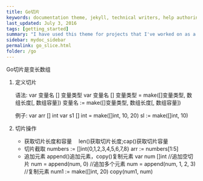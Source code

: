 ```yaml
---
title: Go切片
keywords: documentation theme, jekyll, technical writers, help authoring tools, hat replacements
last_updated: July 3, 2016
tags: [getting_started]
summary: "I have used this theme for projects that I've worked on as a professional technical writer."
sidebar: mydoc_sidebar
permalink: go_slice.html
folder: /go
---
```


Go切片是变长数组

1. 定义切片
  
    语法: 
        var 变量名 [] 变量类型
        var 变量名 [] 变量类型 = make([]变量类型, 数组长度[, 数组容量])
            变量名 := make([]变量类型, 数组长度[, 数组容量])

    例子:
        var arr [] int
        var s1 [] int = make([]int, 10, 20)
            sl := make([]int, 10)


2. 切片操作
      
   * 获取切片长度和容量
    　len()获取切片长度;cap()获取切片容量
   * 切片截取
     numbers := []int{0,1,2,3,4,5,6,7,8}
     arr := numbers[1:5]
   * 追加元素
     append()追加元素，copy()复制元素
     var num []int
     //追加空切片
     num = append(num, 0)
     //追加多个元素
     num = append(num, 1, 2, 3)
     //复制元素
     num1 := make([]int, 20)
     copy(num1, num)





